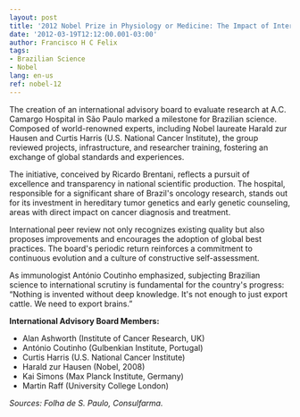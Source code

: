 ```yaml
---
layout: post
title: '2012 Nobel Prize in Physiology or Medicine: The Impact of International Peer Review on Brazilian Cancer Research'
date: '2012-03-19T12:12:00.001-03:00'
author: Francisco H C Felix
tags:
- Brazilian Science
- Nobel
lang: en-us
ref: nobel-12
---
```


The creation of an international advisory board to evaluate research at A.C. Camargo Hospital in São Paulo marked a milestone for Brazilian science. Composed of world-renowned experts, including Nobel laureate Harald zur Hausen and Curtis Harris (U.S. National Cancer Institute), the group reviewed projects, infrastructure, and researcher training, fostering an exchange of global standards and experiences.

The initiative, conceived by Ricardo Brentani, reflects a pursuit of excellence and transparency in national scientific production. The hospital, responsible for a significant share of Brazil's oncology research, stands out for its investment in hereditary tumor genetics and early genetic counseling, areas with direct impact on cancer diagnosis and treatment.

International peer review not only recognizes existing quality but also proposes improvements and encourages the adoption of global best practices. The board's periodic return reinforces a commitment to continuous evolution and a culture of constructive self-assessment.

As immunologist António Coutinho emphasized, subjecting Brazilian science to international scrutiny is fundamental for the country's progress: “Nothing is invented without deep knowledge. It's not enough to just export cattle. We need to export brains.”

**International Advisory Board Members:**

- Alan Ashworth (Institute of Cancer Research, UK)
- António Coutinho (Gulbenkian Institute, Portugal)
- Curtis Harris (U.S. National Cancer Institute)
- Harald zur Hausen (Nobel, 2008)
- Kai Simons (Max Planck Institute, Germany)
- Martin Raff (University College London)

*Sources: Folha de S. Paulo, Consulfarma.*
